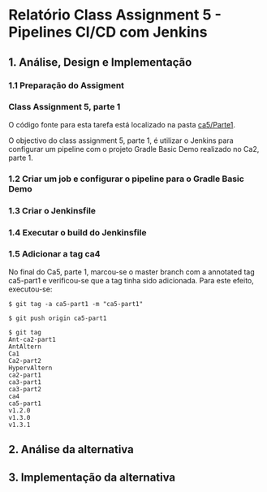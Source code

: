 # Relatório Class Assignment 5 - Pipelines CI/CD com Jenkins


## 1. Análise, Design e Implementação

### 1.1 Preparação do Assigment



### Class Assignment 5, parte 1

O código fonte para esta tarefa está localizado na pasta [ca5/Parte1](https://bitbucket.org/martalribeiro/devops-19-20-a-1191779/src/master/ca5/Parte1).

O objectivo do class assignment 5, parte 1, é utilizar o Jenkins para configurar um pipeline com o projeto Gradle Basic Demo realizado
no Ca2, parte 1.


### 1.2 Criar um job e configurar o pipeline para o Gradle Basic Demo



### 1.3 Criar o Jenkinsfile



### 1.4 Executar o build do Jenkinsfile



### 1.5 Adicionar a tag ca4

No final do Ca5, parte 1, marcou-se o master branch com a annotated tag ca5-part1 e verificou-se que a tag tinha sido adicionada.
Para este efeito, executou-se:

````
$ git tag -a ca5-part1 -m "ca5-part1"

$ git push origin ca5-part1

$ git tag
Ant-ca2-part1
AntAltern
Ca1
Ca2-part2
HypervAltern
ca2-part1
ca3-part1
ca3-part2
ca4
ca5-part1
v1.2.0
v1.3.0
v1.3.1
````



## 2. Análise da alternativa




## 3. Implementação da alternativa
